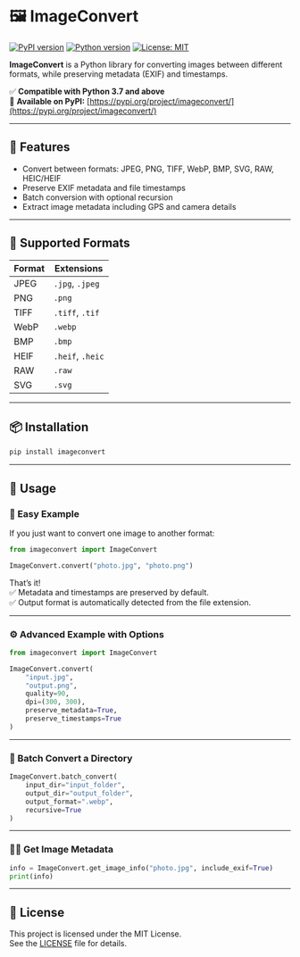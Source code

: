 # 🖼️ ImageConvert

[![PyPI version](https://img.shields.io/pypi/v/imageconvert.svg)](https://pypi.org/project/imageconvert/)
[![Python version](https://img.shields.io/pypi/pyversions/imageconvert.svg)](https://pypi.org/project/imageconvert/)
[![License: MIT](https://img.shields.io/badge/License-MIT-yellow.svg)](./LICENSE)

**ImageConvert** is a Python library for converting images between different formats, while preserving metadata (EXIF) and timestamps.

✅ **Compatible with Python 3.7 and above**  
🔗 **Available on PyPI:** [https://pypi.org/project/imageconvert/](https://pypi.org/project/imageconvert/)

---

## 🔧 Features

- Convert between formats: JPEG, PNG, TIFF, WebP, BMP, SVG, RAW, HEIC/HEIF
- Preserve EXIF metadata and file timestamps
- Batch conversion with optional recursion
- Extract image metadata including GPS and camera details

---

## 🧰 Supported Formats

| Format | Extensions       |
|--------|------------------|
| JPEG   | `.jpg`, `.jpeg`  |
| PNG    | `.png`           |
| TIFF   | `.tiff`, `.tif`  |
| WebP   | `.webp`          |
| BMP    | `.bmp`           |
| HEIF   | `.heif`, `.heic` |
| RAW    | `.raw`           |
| SVG    | `.svg`           |

---

## 📦 Installation

```bash
pip install imageconvert
```

---

## 🚀 Usage

### 🔁 Easy Example

If you just want to convert one image to another format:

```python
from imageconvert import ImageConvert

ImageConvert.convert("photo.jpg", "photo.png")
```

That’s it!  
✅ Metadata and timestamps are preserved by default.  
✅ Output format is automatically detected from the file extension.

---

### ⚙️ Advanced Example with Options

```python
from imageconvert import ImageConvert

ImageConvert.convert(
    "input.jpg",
    "output.png",
    quality=90,
    dpi=(300, 300),
    preserve_metadata=True,
    preserve_timestamps=True
)
```

---

### 📂 Batch Convert a Directory

```python
ImageConvert.batch_convert(
    input_dir="input_folder",
    output_dir="output_folder",
    output_format=".webp",
    recursive=True
)
```

---

### 🕵️‍♂️ Get Image Metadata

```python
info = ImageConvert.get_image_info("photo.jpg", include_exif=True)
print(info)
```

---

## 📄 License

This project is licensed under the MIT License.  
See the [LICENSE](./LICENSE) file for details.